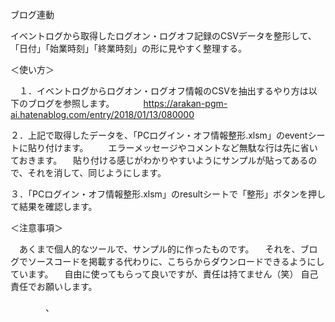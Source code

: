 ブログ連動

イベントログから取得したログオン・ログオフ記録のCSVデータを整形して、「日付」「始業時刻」「終業時刻」の形に見やすく整理する。

＜使い方＞

　１．イベントログからログオン・ログオフ情報のCSVを抽出するやり方は以下のブログを参照します。
 　　　https://arakan-pgm-ai.hatenablog.com/entry/2018/01/13/080000
   
   ２．上記で取得したデータを、「PCログイン・オフ情報整形.xlsm」のeventシートに貼り付けます。
   　　エラーメッセージやコメントなど無駄な行は先に省いておきます。
     　貼り付ける感じがわかりやすいようにサンプルが貼ってあるので、それを消して、同じようにします。
      
   ３．「PCログイン・オフ情報整形.xlsm」のresultシートで「整形」ボタンを押して結果を確認します。
   
  
  ＜注意事項＞
  
  　あくまで個人的なツールで、サンプル的に作ったものです。
  　それを、ブログでソースコードを掲載する代わりに、こちらからダウンロードできるようにしています。
  　自由に使ってもらって良いですが、責任は持てません（笑）
    自己責任でお願いします。
    
    
  　　　　、
